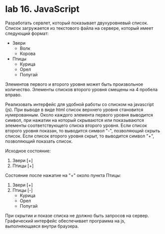 # lab 16. JavaScript
Разработать сервлет, который показывает двухуровневый список. Список загружается из текстового файла на сервере, который имеет следующий формат:
* Звери
    * Волк
    * Корова
* Птицы
    * Курица
    * Орел
    * Попугай

Элементов первого и второго уровня может быть произвольное количество. Элементы списков второго уровня смещены на 4 пробела вправо. 

Реализовать интерфейс для удобной работы со списком на javascript (js). При выводе в виде html список верхнего уровня становится нумерованным. Около каждого элемента первого уровня выводится символ, при нажатии на который скрываются или показываются элементы соответствующего списка второго уровня. Если список второго уровня показан, то выводится символ "-", позволяющий скрыть список. Если список второго уровня скрыт, то выводится символ "+", позволяющий показать список.

Исходное состояние:
1. Звери [+]
2. Птицы [+]

Состояние после нажатие на "+" около пункта Птицы:
1. Звери [+]
2. Птицы [-]
    * Курица
    * Орел
    * Попугай


При скрытии и показе списка не должно быть запросов на сервер. Графический интерфейс обеспечивает программа на js, выполняющаяся внутри браузера.
